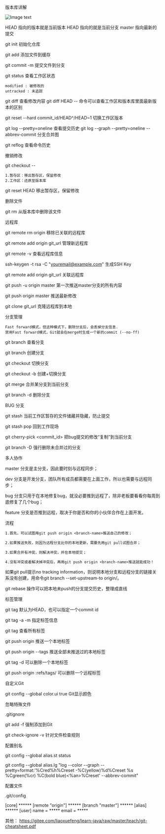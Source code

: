 
版本库详解

![Image text](https://www.liaoxuefeng.com/files/attachments/919020037470528/0)

HEAD 指向的版本就是当前版本
HEAD 指向的就是当前分支
master 指向最新的提交

git init 初始化仓库

git add <file file1 file2> 添加文件到缓存

git commit -m <message> 提交文件到分支

git status 查看工作区状态

	modified : 被修改的
	untracked : 未追踪

git diff <file> 查看修改内容
git diff HEAD -- <file> 命令可以查看工作区和版本库里面最新版本的区别

git reset --hard commit_id/HEAD^/HEAD~1 切换工作区版本

git log --pretty=oneline	查看提交历史
git log --graph --pretty=oneline --abbrev-commit	分支合并图

git reflog	查看命令历史


撤销修改

git checkout -- <file>

	1.暂存区：移出暂存区，保留修改
	2.工作区：还原至版本库

git reset HEAD <file>	移出暂存区，保留修改


删除文件

git rm <file>	从版本库中删除该文件


远程库

git remote rm origin	移除已关联的远程库

git remote add origin git_url	管理新远程库

git remote -v	查看远程库信息

ssh-keygen -t rsa -C "youremail@example.com" 生成SSH Key

git remote add origin git_url 关联远程库

git push -u origin master	第一次推送master分支的所有内容

git push origin master	推送最新修改

git clone git_url 克隆远程库到本地


分支管理

	Fast forward模式，但这种模式下，删除分支后，会丢掉分支信息.
	禁用Fast forward模式，Git就会在merge时生成一个新的commit (--no-ff)

git branch	查看分支

git branch <name>	创建分支

git checkout <name>	切换分支

git checkout -b <name>	创建+切换分支

git merge <name>	合并某分支到当前分支

git branch -d <name>	删除分支


BUG 分支

git stash 当前工作区暂存的文件储藏并隐藏，防止提交

git stash pop	回到工作现场

git cherry-pick <commit_id>	把bug提交的修改“复制”到当前分支

git branch -D <name>	强行删除未合并过的分支


多人协作

master	分支是主分支，因此要时刻与远程同步；

dev	分支是开发分支，团队所有成员都需要在上面工作，所以也需要与远程同步；

bug	分支只用于在本地修复bug，就没必要推到远程了，除非老板要看看你每周到底修复了几个bug；

feature	分支是否推到远程，取决于你是否和你的小伙伴合作在上面开发。

流程

	1.首先，可以试图用git push origin <branch-name>推送自己的修改；

	2.如果推送失败，则因为远程分支比你的本地更新，需要先用git pull试图合并；

	3.如果合并有冲突，则解决冲突，并在本地提交；

	4.没有冲突或者解决掉冲突后，再用git push origin <branch-name>推送就能成功！

如果git pull提示no tracking information，则说明本地分支和远程分支的链接关系没有创建，用命令git branch --set-upstream-to <branch-name> origin/<branch-name>。

git rebase	操作可以把本地未push的分支提交历史，整理成直线


标签管理

git tag <tagname>	默认为HEAD，也可以指定一个commit id

git tag -a <tagname> -m <message>	指定标签信息

git tag	查看所有标签

git push origin <tagname>	推送一个本地标签

git push origin --tags	推送全部未推送过的本地标签

git tag -d <tagname>	可以删除一个本地标签

git push origin :refs/tags/<tagname>	可以删除一个远程标签


自定义Git

git config --global color.ui true	Git显示颜色

忽略特殊文件

.gitignore

git add -f <file>	强制添加到Git

git check-ignore -v <file>	针对文件检查规则

配置别名

git config --global alias.st status

git config --global alias.lg "log --color --graph --pretty=format:'%Cred%h%Creset -%C(yellow)%d%Creset %s %Cgreen(%cr) %C(bold blue)<%an>%Creset' --abbrev-commit"

配置文件

.git/config 

[core]
    ******
[remote "origin"]
    ******
[branch "master"]
    ******
[alias]
    ******
[user]
	name  = *****
	email = *****
	
其他：
	https://gitee.com/liaoxuefeng/learn-java/raw/master/teach/git-cheatsheet.pdf






